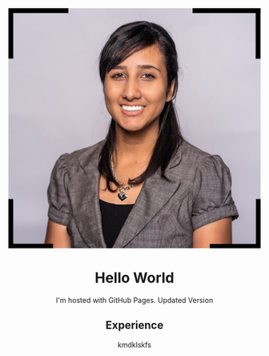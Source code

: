 <!DOCTYPE html>
<html>
  <head>
    <meta charset="UTF-8">
  </head>
  <header>
    <img src='portrait.jpg' alt="Headshot image of girl">
  <body>
    <h1>Hello World</h1>
    <p>I'm hosted with GitHub Pages. Updated Version</p>
    <h2>Experience</h2>
    <p>kmdklskfs</p>
  </body>
</html>
